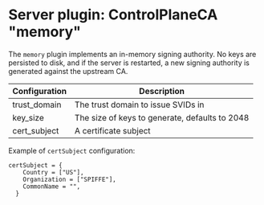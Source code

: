 # Server plugin: ControlPlaneCA "memory"

The `memory` plugin implements an in-memory signing authority. No keys are persisted to disk, and
if the server is restarted, a new signing authority is generated against the upstream CA.

| Configuration | Description                                    |
| ------------- | ---------------------------------------------- |
| trust_domain  | The trust domain to issue SVIDs in             |
| key_size      | The size of keys to generate, defaults to 2048 |
| cert_subject  | A certificate subject                          |

Example of `certSubject` configuration:
```
certSubject = {
    Country = ["US"],
    Organization = ["SPIFFE"],
    CommonName = "",
  }
```

